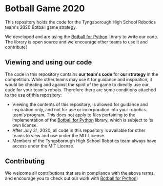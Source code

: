 # Botball Game 2020

This repository holds the code for the Tyngsborough High School Robotics team's 2020 Botball game strategy.

We developed and are using the [Botball for Python](https://github.com/tyngsboroughrobotics/botball) library to write our code. The library is open source and we encourage other teams to use it and contribute!

## Viewing and using our code

The code in this repository contains **our team's code** for **our strategy** in the competition. While other teams may use it for guidance and inspiration, it would be cheating and against the spirit of the game to directly use our code for your team's robots. Therefore there are some conditions attached to the use of this repository:

 - Viewing the contents of this repository, is allowed for guidance and inspiration only, and not for use or incorporation into your robotics team's program. This does not apply to files pertaining to the implementation of the [Botball for Python](https://github.com/tyngsboroughrobotics/botball) library, which is subject to its own license.
 - After July 31, 2020, all code in this repository is available for other teams to view and use under the MIT License.
 - Members of the Tyngsborough High School Robotics team always have access under the MIT License.

## Contributing

We welcome all contributions that are in compliance with the above terms, and encourage you to check out our work with [Botball for Python](https://github.com/tyngsboroughrobotics/botball)!
